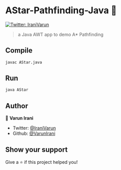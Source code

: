 <h1 align="left">AStar-Pathfinding-Java 👋</h1>
<p>
  <a href="https://twitter.com/IraniVarun" target="_blank">
    <img alt="Twitter: IraniVarun" src="https://img.shields.io/twitter/follow/IraniVarun.svg?style=social" />
  </a>
</p>

> a Java AWT app to demo A* Pathfinding

## Compile

```sh
javac AStar.java
```

## Run

```sh
java AStar
```

## Author

👤 **Varun Irani**

* Twitter: [@IraniVarun](https://twitter.com/IraniVarun)
* Github: [@VarunIrani](https://github.com/VarunIrani)

## Show your support

Give a ⭐️ if this project helped you!